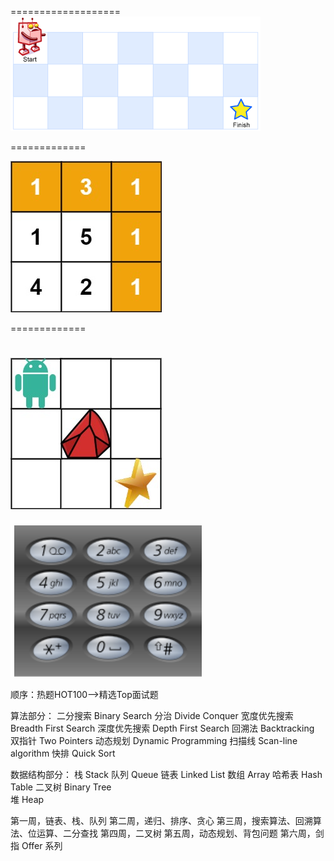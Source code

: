 
===================
![Getting Started](./images/1.different_paths.png)

=============

![Getting Started](./images/2.sum_of_minimum_path.jpg)

=============

![Getting Started](./images/4.different_pathsII.jpg)
==============
![Getting Started](./images/5.telephone_number.png)

顺序：热题HOT100—>精选Top面试题


算法部分：
二分搜索 Binary Search 
分治 Divide Conquer 
宽度优先搜索 Breadth First Search 
深度优先搜索 Depth First Search
回溯法 Backtracking 
双指针 Two Pointers 
动态规划 Dynamic Programming 
扫描线 Scan-line algorithm
快排 Quick Sort


数据结构部分：
栈 Stack
队列 Queue
链表 Linked List 
数组 Array 
哈希表 Hash Table
二叉树 Binary Tree  
堆 Heap

第一周，链表、栈、队列
第二周，递归、排序、贪心
第三周，搜索算法、回溯算法、位运算、二分查找
第四周，二叉树
第五周，动态规划、背包问题
第六周，剑指 Offer 系列

